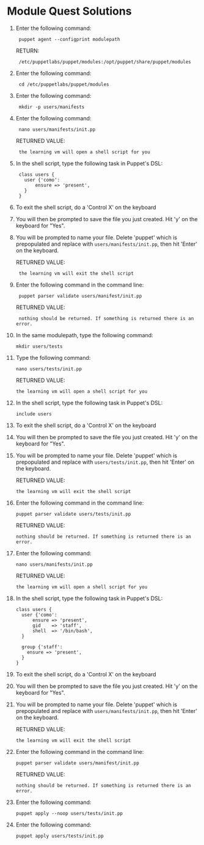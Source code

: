 # Module Quest Solutions

1. Enter the following command:

		puppet agent --configprint modulepath
	
	RETURN:

		/etc/puppetlabs/puppet/modules:/opt/puppet/share/puppet/modules

2. Enter the following command:

		cd /etc/puppetlabs/puppet/modules

3. Enter the following command:

		mkdir -p users/manifests

4. Enter the following command:

		nano users/manifests/init.pp

	RETURNED VALUE:

        the learning vm will open a shell script for you 

5. In the shell script, type the following task in Puppet's DSL:

        class users {
          user {'como':
        	  ensure => 'present',
          }
        }

6. To exit the shell script, do a 'Control X' on the keyboard

7. You will then be prompted to save the file you just created. Hit 'y' on the keyboard for "Yes".

8. You will be prompted to name your file. Delete 'puppet' which is prepopulated and replace with `users/manifests/init.pp`, then hit 'Enter' on the keyboard.

	RETURNED VALUE:

        the learning vm will exit the shell script

9. Enter the following command in the command line:

		puppet parser validate users/manifest/init.pp

	RETURNED VALUE:

		nothing should be returned. If something is returned there is an error.

10. In the same modulepath, type the following command:

		mkdir users/tests

11. Type the following command:

		nano users/tests/init.pp
	RETURNED VALUE:

        the learning vm will open a shell script for you 

12. In the shell script, type the following task in Puppet's DSL:

        include users

13. To exit the shell script, do a 'Control X' on the keyboard

14. You will then be prompted to save the file you just created. Hit 'y' on the keyboard for "Yes".

15. You will be prompted to name your file. Delete 'puppet' which is prepopulated and replace with `users/tests/init.pp`, then hit 'Enter' on the keyboard.

	RETURNED VALUE:

        the learning vm will exit the shell script

16. Enter the following command in the command line:

		puppet parser validate users/tests/init.pp

	RETURNED VALUE:

		nothing should be returned. If something is returned there is an error.

18. Enter the following command:

		nano users/manifests/init.pp

	RETURNED VALUE:

        the learning vm will open a shell script for you 

19. In the shell script, type the following task in Puppet's DSL:

        class users {
          user {'como':
        	  ensure => 'present',
        	  gid    => 'staff',
        	  shell  => '/bin/bash',
          }
          
          group {'staff':
            ensure => 'present',
          }
        }

20. To exit the shell script, do a 'Control X' on the keyboard

21. You will then be prompted to save the file you just created. Hit 'y' on the keyboard for "Yes".

22. You will be prompted to name your file. Delete 'puppet' which is prepopulated and replace with `users/manifests/init.pp`, then hit 'Enter' on the keyboard.

	RETURNED VALUE:

        the learning vm will exit the shell script

23. Enter the following command in the command line:

		puppet parser validate users/manifest/init.pp

	RETURNED VALUE:

		nothing should be returned. If something is returned there is an error.

24. Enter the following command:

		puppet apply --noop users/tests/init.pp

25. Enter the following command:

		puppet apply users/tests/init.pp